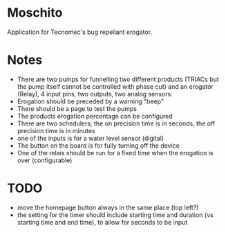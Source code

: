 # Moschito

Application for Tecnomec's bug repellant erogator.

# Notes

 - There are two pumps for funnelling two different products (TRIACs but the pump itself cannot be controlled with phase cut) and an erogator (Relay), 4 input pins, two outputs, two analog sensors.
 - Erogation should be preceded by a warning "beep"
 - There should be a page to test the pumps
 - The products erogation percentage can be configured
 - There are two schedulers; the on precision time is in seconds, the off precision time is in minutes
 - one of the inputs is for a water level sensor (digital)
 - The button on the board is for fully turning off the device
 - One of the relais should be run for a fixed time when the erogation is over (configurable)

# TODO

 - move the homepage button always in the same place (top left?)
 - the setting for the timer should include starting time and duration (vs starting time and end time), to allow for seconds to be input
